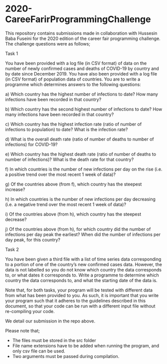 # 2020-CareeFarirProgrammingChallenge
This repository contains submissions made in collaboration with Hussesin Baba Fuseini for the 2020 edition of the career fair programming challenge. The challenge questions were as follows;

Task 1

You have been provided with a log file (in CSV format) of data on the number of newly confirmed cases and deaths of COVID-19 by country and by date since December 2019. You have also been provided with a log file (in CSV format) of population data of countries. You are to write a programme which determines answers to the following questions:

a) Which country has the highest number of infections to date? How many infections have been recorded in that country?

b) Which country has the second highest number of infections to date? How many infections have been recorded in that country?

c) Which country has the highest infection rate (ratio of number of infections to population) to date? What is the infection rate?

d) What is the overall death rate (ratio of number of deaths to number of infections) for COVID-19?

e) Which country has the highest death rate (ratio of number of deaths to number of infections)? What is the death rate for that country?

f) In which countries is the number of new infections per day on the rise (i.e. a positive trend over the most recent 1 week of data)?

g) Of the countries above (from f), which country has the steepest increase?

h) In which countries is the number of new infections per day decreasing (i.e. a negative trend over the most recent 1 week of data)?

i) Of the countries above (from h), which country has the steepest decrease?

j) Of the countries above (from h), for which country did the number of infections per day peak the earliest? When did the number of infections per day peak, for this country?

Task 2

You have been given a third file with a list of time series data corresponding to a portion of one of the country’s new confirmed cases data. However, the data is not labelled so you do not know which country the data corresponds to, or what dates it corresponds to. Write a programme to determine which country the data corresponds to, and what the starting date of the data is.

Note that, for both tasks, your program will be tested with different data from what has been provided to you. As such, it is important that you write your program such that it adheres to the guidelines described in this document, so that your code can be run with a different input file without re-compiling your code. 

We detail our submission in the repo above. 



Please note that;
- The files must be stored in the src folder
- File name extensions have to be added when running the program, and only csv file can be used. 
- Two arguments must be passed during compilation. 
